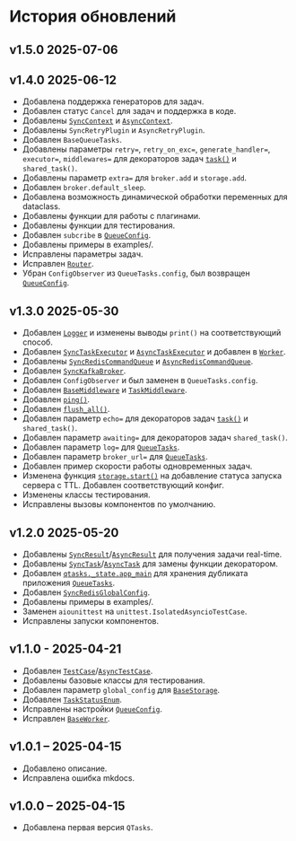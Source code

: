 # История обновлений

## v1.5.0 2025-07-06


## v1.4.0 2025-06-12
- Добавлена поддержка генераторов для задач.
- Добавлен статус `Cancel` для задач и поддержка в коде.
- Добавлены [`SyncContext`](/qtasks/ru/api/contexts/sync_context/) и [`AsyncContext`](/qtasks/ru/api/contexts/async_context/).
- Добавлены `SyncRetryPlugin` и `AsyncRetryPlugin`.
- Добавлен `BaseQueueTasks`.
- Добавлены параметры `retry=`, `retry_on_exc=`, `generate_handler=`, `executor=`, `middlewares=` для декораторов задач [`task()`](/qtasks/ru/api/queuetasks/#qtasks.qtasks.QueueTasks.task) и `shared_task()`.
- Добавлены параметр `extra=` для `broker.add` и `storage.add`.
- Добавлен `broker.default_sleep`.
- Добавлена возможность динамической обработки переменных для dataclass.
- Добавлены функции для работы с плагинами.
- Добавлены функции для тестирования.
- Добавлен `subcribe` в [`QueueConfig`](/qtasks/ru/api/schemas/queueconfig/).
- Добавлены примеры в examples/.
- Исправлены параметры задач.
- Исправлен [`Router`](/qtasks/ru/api/router/).
- Убран `ConfigObserver` из `QueueTasks.config`, был возвращен [`QueueConfig`](/qtasks/ru/api/schemas/queueconfig/).

## v1.3.0 2025-05-30
- Добавлен [`Logger`](/qtasks/ru/api/logs/) и изменены выводы `print()` на соответствующий способ.
- Добавлен [`SyncTaskExecutor`](/qtasks/ru/api/executors/sync_task_executor/) и [`AsyncTaskExecutor`](/qtasks/ru/api/executors/async_task_executor/) и добавлен в [`Worker`](/qtasks/ru/api/workers/baseworker/).
- Добавлены [`SyncRedisCommandQueue`](/qtasks/ru/api/classes/sync_redis_commands/) и [`AsyncRedisCommandQueue`](/qtasks/ru/api/classes/async_redis_commands/).
- Добавлен [`SyncKafkaBroker`](/qtasks/ru/api/brokers/sync_kafkabroker/).
- Добавлен `ConfigObserver` и был заменен в `QueueTasks.config`.
- Добавлен [`BaseMiddleware`](/qtasks/ru/api/middlewares/basemiddleware/) и [`TaskMiddleware`](/qtasks/ru/api/middlewares/task_middleware/).
- Добавлен [`ping()`](/qtasks/ru/api/queuetasks/#qtasks.qtasks.QueueTasks.ping).
- Добавлен [`flush_all()`](/qtasks/ru/api/queuetasks/#qtasks.qtasks.QueueTasks.flush_all).
- Добавлен параметр `echo=` для декораторов задач [`task()`](/qtasks/ru/api/queuetasks/#qtasks.qtasks.QueueTasks.task) и `shared_task()`.
- Добавлен параметр `awaiting=` для декораторов задач `shared_task()`.
- Добавлен параметр `log=` для [`QueueTasks`](/qtasks/ru/api/queuetasks/).
- Добавлен параметр `broker_url=` для [`QueueTasks`](/qtasks/ru/api/queuetasks/).
- Добавлен пример скорости работы одновременных задач.
- Изменена функция [`storage.start()`](/qtasks/ru/api/storages/basestorage/#qtasks.storages.base.BaseStorage.start) на добавление статуса запуска сервера с TTL. Добавлен соответствующий конфиг.
- Изменены классы тестирования.
- Исправлены вызовы компонентов по умолчанию.

## v1.2.0 2025-05-20
- Добавлены [`SyncResult`](/qtasks/ru/api/results/sync_result)/[`AsyncResult`](/qtasks/ru/api/results/async_result) для получения задачи real-time.
- Добавлены [`SyncTask`](/qtasks/ru/api/registries/sync_task_decorator)/[`AsyncTask`](/qtasks/ru/api/registries/async_task_decorator) для замены функции декоратором.
- Добавлен [`qtasks._state.app_main`](/qtasks/ru/api/states/#qtasks._state.app_main) для хранения дубликата приложения [`QueueTasks`](/qtasks/ru/api/queuetasks).
- Добавлен [`SyncRedisGlobalConfig`](/qtasks/ru/api/globalconfig/sync_redisglobalconfig).
- Добавлены примеры в examples/.
- Заменен `aiounittest` на `unittest.IsolatedAsyncioTestCase`.
- Исправлены запуски компонентов.

## v1.1.0 - 2025-04-21
- Добавлен [`TestCase`](/qtasks/ru/api/tests/sync_testcase/)/[`AsyncTestCase`](/qtasks/ru/api/tests/async_testcase/).
- Добавлены базовые классы для тестирования.
- Добавлен параметр `global_config` для [`BaseStorage`](/qtasks/ru/api/storages/basestorage/).
- Добавлен [`TaskStatusEnum`](/qtasks/ru/api/schemas/task_status_enum/).
- Исправлены настройки [`QueueConfig`](/qtasks/ru/api/schemas/queueconfig/).
- Исправлен [`BaseWorker`](/qtasks/ru/api/workers/baseworker/).

## v1.0.1 – 2025-04-15
- Добавлено описание.
- Исправлена ошибка mkdocs.

## v1.0.0 – 2025-04-15
- Добавлена первая версия `QTasks`.
